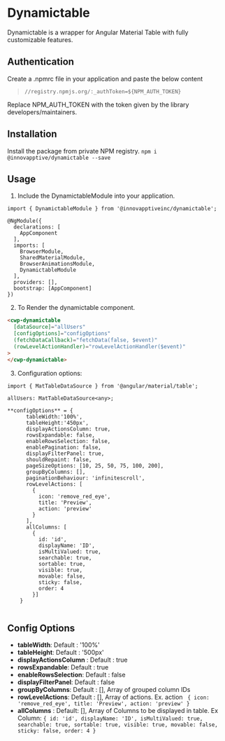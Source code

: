 # Dynamictable

Dynamictable is a wrapper for Angular Material Table with fully customizable features.

## Authentication

Create a .npmrc file in your application and paste the below content

> `//registry.npmjs.org/:_authToken=${NPM_AUTH_TOKEN}`

Replace NPM_AUTH_TOKEN with the token given by the library developers/maintainers.


## Installation
Install the package from private NPM registry.
`npm i @innovapptive/dynamictable --save`

## Usage

1. Include the DynamictableModule into your application.

```
import { DynamictableModule } from '@innovapptiveinc/dynamictable';
```
```
@NgModule({
  declarations: [
    AppComponent
  ],
  imports: [
    BrowserModule,
    SharedMaterialModule,
    BrowserAnimationsModule,
    DynamictableModule
  ],
  providers: [],
  bootstrap: [AppComponent]
})
```

2. To Render the dynamictable component.
```html
<cwp-dynamictable
  [dataSource]="allUsers"
  [configOptions]="configOptions"
  (fetchDataCallback)="fetchData(false, $event)"
  (rowLevelActionHandler)="rowLevelActionHandler($event)"
>
</cwp-dynamictable>
```

3. Configuration options:

```
import { MatTableDataSource } from '@angular/material/table';
```

```
allUsers: MatTableDataSource<any>;

**configOptions** = {
      tableWidth:'100%',
      tableHeight:'450px',
      displayActionsColumn: true,
      rowsExpandable: false,
      enableRowsSelection: false,
      enablePagination: false,
      displayFilterPanel: true,
      shouldRepaint: false,
      pageSizeOptions: [10, 25, 50, 75, 100, 200],
      groupByColumns: [],
      paginationBehaviour: 'infinitescroll',
      rowLevelActions: [
        {
          icon: 'remove_red_eye',
          title: 'Preview',
          action: 'preview'
        }
      ],
      allColumns: [
        {
          id: 'id',
          displayName: 'ID',
          isMultiValued: true,
          searchable: true,
          sortable: true,
          visible: true,
          movable: false,
          sticky: false,
          order: 4
        }]
    }


```

## Config Options

- **tableWidth**: Default  : '100%'
- **tableHeight**: Default : '500px'
- **displayActionsColumn** : Default : true
- **rowsExpandable**: Default : true
- **enableRowsSelection**: Default : false
- **displayFilterPanel**: Default : false
- **groupByColumns**: Default : [], Array of grouped column IDs 
- **rowLevelActions**: Default : [],  Array of actions. Ex. action ``` {
          icon: 'remove_red_eye',
          title: 'Preview',
          action: 'preview'
        }``` 
- **allColumns** : Default: [], Array of Columns to be displayed in table. Ex Column: ```{
          id: 'id',
          displayName: 'ID',
          isMultiValued: true,
          searchable: true,
          sortable: true,
          visible: true,
          movable: false,
          sticky: false,
          order: 4
        }```
